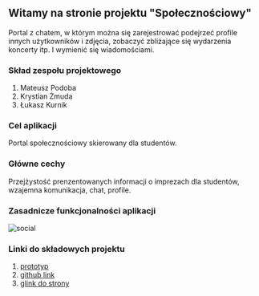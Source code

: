 ## Witamy na stronie projektu "Społecznościowy"

Portal z chatem, w którym można się zarejestrować podejrzeć profile innych użytkowników i zdjęcia, zobaczyć zbliżające się wydarzenia koncerty itp. I wymienić się wiadomościami.



### Skład zespołu projektowego

1. Mateusz Podoba
2. Krystian Żmuda
3. Łukasz Kurnik



### Cel aplikacji

Portal społecznościowy skierowany dla studentów.

### Główne cechy

Przejżystość prenzentowanych informacji o imprezach dla studentów, wzajemna komunikacja, chat, profile.

### Zasadnicze funkcjonalności aplikacji

![social](https://user-images.githubusercontent.com/44546814/58750783-b0578f80-8496-11e9-8841-0f9baf3d72a0.png)


### Linki do składowych projektu

1. [prototyp](https://xd.adobe.com/view/34e00530-0b54-4272-6444-333e47e15578-42d1/screen/66e7aa2c-b3a3-47b0-9150-e4ca7f4d32d7/Logowanie/?fbclid=IwAR3aDgiKaNoOQdCvq8zWm4SCA-CqZmm_yTK2XiaZU370cYU3OH45tVkcjxc) 
2. [github link](https://github.com/mateusz-dev) 
3. [glink do strony](https://socialnetworkuek.azurewebsites.net/home)

